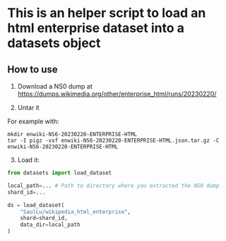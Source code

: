 # This is an helper script to load an html enterprise dataset into a datasets object

## How to use

1. Download a NS0 dump at https://dumps.wikimedia.org/other/enterprise_html/runs/20230220/

2. Untar it 

For example with:
```
mkdir enwiki-NS6-20230220-ENTERPRISE-HTML
tar -I pigz -vxf enwiki-NS6-20230220-ENTERPRISE-HTML.json.tar.gz -C enwiki-NS6-20230220-ENTERPRISE-HTML
```

3. Load it:
```python
from datasets import load_dataset

local_path=... # Path to directory where you extracted the NS0 dump
shard_id=...

ds = load_dataset(
    "SaulLu/wikipedia_html_enterprise", 
    shard=shard_id, 
    data_dir=local_path
)
```